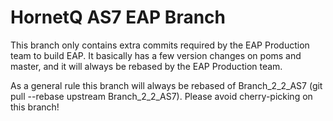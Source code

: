 # HornetQ AS7 EAP Branch


This branch only contains extra commits required by the EAP Production team to build EAP. It basically has a few version changes on poms and master, and it will always be rebased by the EAP Production team.


As a general rule this branch will always be rebased of Branch_2_2_AS7 (git pull --rebase upstream Branch_2_2_AS7). Please avoid cherry-picking on this branch!

